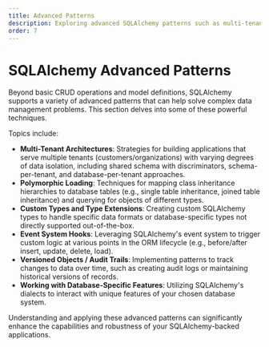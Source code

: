 ```yaml
---
title: Advanced Patterns
description: Exploring advanced SQLAlchemy patterns such as multi-tenancy, polymorphic loading, and custom type extensions.
order: 7
---
```


# SQLAlchemy Advanced Patterns

Beyond basic CRUD operations and model definitions, SQLAlchemy supports a variety of advanced patterns that can help solve complex data management problems. This section delves into some of these powerful techniques.

Topics include:

-   **Multi-Tenant Architectures**: Strategies for building applications that serve multiple tenants (customers/organizations) with varying degrees of data isolation, including shared schema with discriminators, schema-per-tenant, and database-per-tenant approaches.
-   **Polymorphic Loading**: Techniques for mapping class inheritance hierarchies to database tables (e.g., single table inheritance, joined table inheritance) and querying for objects of different types.
-   **Custom Types and Type Extensions**: Creating custom SQLAlchemy types to handle specific data formats or database-specific types not directly supported out-of-the-box.
-   **Event System Hooks**: Leveraging SQLAlchemy's event system to trigger custom logic at various points in the ORM lifecycle (e.g., before/after insert, update, delete, load).
-   **Versioned Objects / Audit Trails**: Implementing patterns to track changes to data over time, such as creating audit logs or maintaining historical versions of records.
-   **Working with Database-Specific Features**: Utilizing SQLAlchemy's dialects to interact with unique features of your chosen database system.

Understanding and applying these advanced patterns can significantly enhance the capabilities and robustness of your SQLAlchemy-backed applications.

